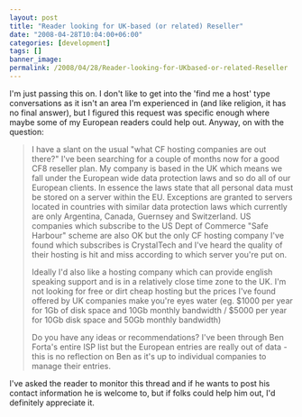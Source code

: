 ```yaml
---
layout: post
title: "Reader looking for UK-based (or related) Reseller"
date: "2008-04-28T10:04:00+06:00"
categories: [development]
tags: []
banner_image: 
permalink: /2008/04/28/Reader-looking-for-UKbased-or-related-Reseller
---
```


I'm just passing this on. I don't like to get into the 'find me a host' type conversations as it isn't an area I'm experienced in (and like religion, it has no final answer), but I figured this request was specific enough where maybe some of my European readers could help out. Anyway, on with the question:

<blockquote>
<p>
I have a slant on the usual "what CF hosting companies are out there?"
I've been searching for a couple of months now for a good CF8 reseller plan. My
company is based in the UK which means we fall under the European wide data
protection laws and so do all of our European clients. In essence the laws state
that all personal data must be stored on a server within the EU. Exceptions are
granted to servers located in countries with similar data protection laws which
currently are only Argentina, Canada, Guernsey and Switzerland. US companies
which subscribe to the US Dept of Commerce "Safe Harbour" scheme are also OK but
the only CF hosting company I've found which subscribes is CrystalTech and I've
heard the quality of their hosting is hit and miss according to which server
you're put on.

Ideally I'd also like a hosting company which can provide
english speaking support and is in a relatively close time zone to the UK.
I'm not looking for free or dirt cheap hosting but the prices I've found offered
by UK companies make you're eyes water (eg. $1000 per year for 1Gb of disk space
and 10Gb monthly bandwidth / $5000 per year for 10Gb disk space and 50Gb monthly
bandwidth)

Do you have any ideas or recommendations? I've been through Ben
Forta's entire ISP list but the European entries are really out of data - this
is no reflection on Ben as it's up to individual companies to manage their
entries. 
</p>
</blockquote>

I've asked the reader to monitor this thread and if he wants to post his contact information he is welcome to, but if folks could help him out, I'd definitely appreciate it.